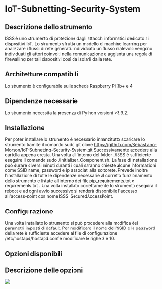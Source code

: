 # IoT-Subnetting-Security-System

## Descrizione dello strumento
ISSS è uno strumento di protezione dagli attacchi informatici dedicato ai dispositivi IoT. 
Lo strumento sfrutta un modello di machine learning per analizzare i flussi di rete generati. Individuato un flusso malevolo vengono individuati gli attori coinvolti nella comunicazione e aggiunta una regola di firewalling per tali dispositivi così da isolarli dalla rete.

## Architetture compatibili
Lo strumento è configurabile sulle schede Raspberry Pi 3b+ e 4.

## Dipendenze necessarie
Lo strumento necessita la presenza di Python versioni >3.9.2.

## Installazione
Per poter installare lo strumento è necessario innanzitutto scaricare lo strumento tramite il comando
sudo git clone https://github.com/Sebastiano-Morson/IoT-Subnetting-Security-System.git
Successivamente accedere alla cartella appena creata.
Una volta all'interno del folder ./ISSS è sufficiente eseguire il comando sudo ./Initializer_Component.sh. La fase di installazione può durare diversi minuti duranti i quali saranno chieste alcune informazioni come SSID name, password e ip associati alla sottorete. Prevede inoltre l'installazione di tutte le dipendenze necessarie al corretto funzionamento dello strumento e listate all'interno dei file pip_requirements.txt e requirements.txt .
Una volta installato correttamente lo strumento eseguirà il reboot e ad ogni avvio successivo si renderà disponibile l'accesso all'access-point con nome ISSS_SecuredAccessPoint.
## Configurazione
Una volta installato lo strumento si può procedere alla modifica dei parametri imposti di default.
Per modificare il nome dell'SSID e la password della rete è sufficiente accedere al file di configurazione /etc/hostapd/hostapd.conf e modificare le righe 3 e 10.
## Opzioni disponibili

## Descrizione delle opzioni

![](https://github.com/Sebastiano-Morson/IoT-Subnetting-Security-System/blob/main/readme_folder/ezgif.com-gif-maker.gif)
